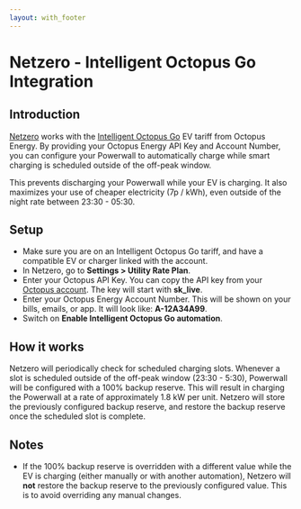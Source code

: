 ```yaml
---
layout: with_footer
---
```


# Netzero - Intelligent Octopus Go Integration

## Introduction
[Netzero](https://www.netzero.energy) works with the [Intelligent Octopus Go](https://octopus.energy/smart/intelligent-octopus-go/) EV tariff from
Octopus Energy. By providing your Octopus Energy API Key and Account Number, you can configure your Powerwall to automatically charge while smart
charging is scheduled outside of the off-peak window.

This prevents discharging your Powerwall while your EV is charging. It also maximizes your use of cheaper
electricity (7p / kWh), even outside of the night rate between 23:30 - 05:30.

## Setup

- Make sure you are on an Intelligent Octopus Go tariff, and have a compatible EV or charger linked with the account.
- In Netzero, go to **Settings > Utility Rate Plan**.
- Enter your Octopus API Key. You can copy the API key from your [Octopus account](). The key will start with **sk_live**.
- Enter your Octopus Energy Account Number. This will be shown on your bills, emails, or app. It will look like: **A-12A34A99**.
- Switch on **Enable Intelligent Octopus Go automation**.

## How it works

Netzero will periodically check for scheduled charging slots. Whenever a slot is scheduled outside
of the off-peak window (23:30 - 5:30), Powerwall will be configured with a 100% backup reserve. This
will result in charging the Powerwall at a rate of approximately 1.8 kW per unit. Netzero will store
the previously configured backup reserve, and restore the backup reserve once the scheduled slot is complete.

## Notes

- If the 100% backup reserve is overridden with a different value while the EV is charging
(either manually or with another automation), Netzero will **not** restore the backup reserve to
the previously configured value. This is to avoid overriding any manual changes.
